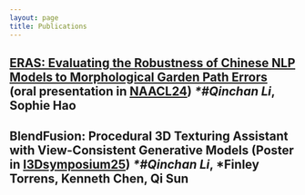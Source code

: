 ```yaml
---
layout: page
title: Publications
---
```


## [ERAS: Evaluating the Robustness of Chinese NLP Models to Morphological Garden Path Errors](https://arxiv.org/abs/2410.13057) (oral presentation in [NAACL24](https://2025.naacl.org/)) _*#Qinchan Li_, Sophie Hao
## BlendFusion: Procedural 3D Texturing Assistant with View-Consistent Generative Models (Poster in [I3Dsymposium25](https://i3dsymposium.org/2025/posters.html)) _*#Qinchan Li_, *Finley Torrens, Kenneth Chen, Qi Sun
